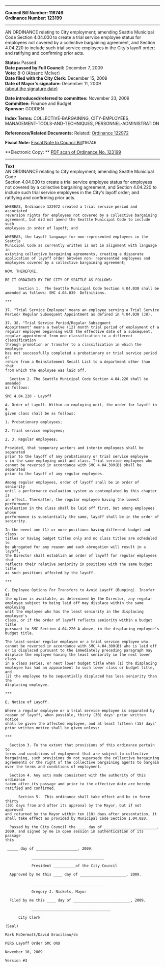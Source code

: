 * * * * *  
  
**Council Bill Number: [](#h0)[](#h2)116746**   
**Ordinance Number: 123199**  
  
* * * * *  
  
AN ORDINANCE relating to City employment; amending Seattle Municipal Code Section 4.04.030 to create a trial service employee status for employees not covered by a collective bargaining agreement, and Section 4.04.220 to include such trial service employees in the City's layoff order; and ratifying and confirming prior acts.  
  
**Status:** Passed   
**Date passed by Full Council:** December 7, 2009   
**Vote:** 8-0 (Absent: McIver)   
**Date filed with the City Clerk:** December 15, 2009   
**Date of Mayor's signature:** December 11, 2009   
[(about the signature date)](/~public/approvaldate.htm)   
  
  
**Date introduced/referred to committee:** November 23, 2009   
**Committee:** Finance and Budget   
**Sponsor:** GODDEN   
  
**Index Terms:** COLLECTIVE-BARGAINING, CITY-EMPLOYEES, MANAGEMENT-TOOLS-AND-TECHNIQUES, PERSONNEL-ADMINISTRATION  
  
**References/Related Documents:** Related: [Ordinance 122972](http://clerk.ci.seattle.wa.us/~scripts/nph-brs.exe?s1=&s3=&s4=122972&s2=&s5=&Sect4=and&l=20&Sect2=THESON&Sect3=PLURON&Sect5=CBOR1&Sect6=HITOFF&d=CBOR&p=1&u=/~public/cbor1.htm&r=0&f=S)  
  
**Fiscal Note:** [Fiscal Note to Council Bill](http://clerk.seattle.gov/~public/fnote/116746.htm)[](#h1)[](#h3)116746  
  
**Electronic Copy: ** [PDF scan of Ordinance No. 123199](/~archives/Ordinances/Ord_123199.pdf)  
  
* * * * *  
  
**Text**  
    AN ORDINANCE relating to City employment; amending Seattle Municipal Code  
    Section 4.04.030 to create a trial service employee status for employees  
    not covered by a collective bargaining agreement, and Section 4.04.220 to  
    include such trial service employees in the City's layoff order; and  
    ratifying and confirming prior acts.  
  
    WHEREAS, Ordinance 122972 created a trial service period and associated  
    reversion rights for employees not covered by a collective bargaining  
    agreement, but did not amend the Seattle Municipal Code to include such  
    employees in order of layoff; and  
  
    WHEREAS, the layoff language for non-represented employees in the Seattle  
    Municipal Code as currently written is not in alignment with language in  
    existing collective bargaining agreements, creating a disparate  
    application of layoff order between non- represented employees and  
    employees covered by a collective bargaining agreement;  
  
    NOW, THEREFORE,  
  
    BE IT ORDAINED BY THE CITY OF SEATTLE AS FOLLOWS:  
  
          Section 1.  The Seattle Municipal Code Section 4.04.030 shall be  
    amended as follows: SMC 4.04.030  Definitions.  
  
    ***  
  
    37. "Trial Service Employee" means an employee serving a Trial Service  
    Period/ Regular Subsequent Appointment as defined in 4.04.030 (38).  
  
    37. 38. "Trial Service Period/Regular Subsequent  
    Appointment" means a twelve (12) month trial period of employment of a  
    regular employee beginning with the effective date of a subsequent,  
    regular appointment from one classification to a different classification  
    through promotion or transfer to a classification in which the employee  
    has not successfully completed a probationary or trial service period or  
    rehire from a Reinstatement Recall List to a department other than that  
    from which the employee was laid off.  
  
      Section 2. The Seattle Municipal Code Section 4.04.220 shall be amended  
    as follows:  
  
    SMC 4.04.220 - Layoff  
  
    A. Order of Layoff. Within an employing unit, the order for layoff in a  
    given class shall be as follows:  
  
    1. Probationary employees;  
  
    2. Trial service employees;  
  
    2. 3. Regular employees;  
  
    Provided, that temporary workers and interim employees shall be separated  
    prior to the layoff of any probationary or trial service employee  
    s in the same employing unit and class. Trial service employees who  
    cannot be reverted in accordance with SMC 4.04.300(B) shall be separated  
    prior to the layoff of any regular employees.  
  
    Among regular employees, order of layoff shall be in order of seniority  
    until a performance evaluation system as contemplated by this chapter is  
    in effect. Thereafter, the regular employee having the lowest performance  
    evaluation in the class shall be laid off first, but among employees whose  
    performance is substantially the same, layoff shall be in the order of  
    seniority.  
  
    In the event one (1) or more positions having different budget and class  
    titles or having budget titles only and no class titles are scheduled to  
    be abrogated for any reason and such abrogation will result in a layoff,  
    the Director shall establish an order of layoff for regular employees that  
    reflects their relative seniority in positions with the same budget title  
    as such positions affected by the layoff.  
  
    ***  
  
    C. Employee Options For Transfers to Avoid Layoff (Bumping). Insofar as  
    the option is available, as determined by the Director, any regular  
    employee subject to being laid off may displace within the same employing  
    unit the employee who has the least seniority in the displacing employee's  
    class, or if the order of layoff reflects seniority within a budget title  
    pursuant to SMC Section 4.04.220 A above, in the displacing employee's  
    budget title.  
  
    The least-senior regular employee or a trial service employee who  
    cannot be reverted in accordance with SMC 4.04.300(B) who is laid off  
    or is displaced pursuant to the immediately preceding paragraph may  
    displace the employee having the least seniority in the next lower class  
    in a class series, or next lower budget title when (1) the displacing  
    employee has had an appointment to such lower class or budget title, and  
    (2) the employee to be sequentially displaced has less seniority than the  
    displacing employee.  
  
    ***  
  
    E. Notice of Layoff.  
  
    Where a regular employee or a trial service employee is separated by  
    reason of layoff, when possible, thirty (30) days' prior written notice  
    shall be given the affected employee, and at least fifteen (15) days'  
    prior written notice shall be given unless:  
  
    ***  
  
      Section 3. To the extent that provisions of this ordinance pertain to  
    terms and conditions of employment that are subject to collective  
    bargaining, such provisions do not supersede the collective bargaining  
    agreements or the right of the collective bargaining agents to bargain  
    over the terms and conditions of employment.  
  
      Section 4. Any acts made consistent with the authority of this ordinance  
    taken after its passage and prior to the effective date are hereby  
    ratified and confirmed.  
  
          Section 5.  This ordinance shall take effect and be in force thirty  
    (30) days from and after its approval by the Mayor, but if not approved  
    and returned by the Mayor within ten (10) days after presentation, it  
    shall take effect as provided by Municipal Code Section 1.04.020.  
  
      Passed by the City Council the ____ day of ________________________,  
    2009, and signed by me in open session in authentication of its passage  
    this  
  
     _____ day of ___________________, 2009.  
  
                _________________________________  
  
                President __________of the City Council  
  
      Approved by me this ____ day of _____________________, 2009.  
  
                _________________________________  
  
                Gregory J. Nickels, Mayor  
  
      Filed by me this ____ day of __________________________, 2009.  
  
                ____________________________________  
  
          City Clerk  
  
    (Seal)  
  
    Mark McDermott/David Bracilano/sb  
  
    PERS Layoff Order SMC ORD  
  
    November 10, 2009  
  
    Version #3  
